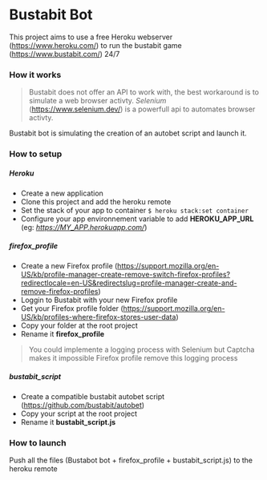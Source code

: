 # Bustabit Bot

This project aims to use a free Heroku webserver (https://www.heroku.com/) to run the bustabit game (https://www.bustabit.com/) 24/7

### How it works

> Bustabit does not offer an API to work with, the best workaround is to simulate a web browser activty.
>*Selenium* (https://www.selenium.dev/) is a powerfull api to automates browser activty.

Bustabit bot is simulating the creation of an autobet script and launch it.

### How to setup

##### Heroku
- Create a new application
- Clone this project and add the heroku remote
- Set the stack of your app to container `$ heroku stack:set container`
- Configure your app environnement variable to add **HEROKU_APP_URL** (eg: *https://MY_APP.herokuapp.com/*)

##### firefox_profile
- Create a new Firefox profile (https://support.mozilla.org/en-US/kb/profile-manager-create-remove-switch-firefox-profiles?redirectlocale=en-US&redirectslug=profile-manager-create-and-remove-firefox-profiles)
- Loggin to Bustabit with your new Firefox profile
- Get your Firefox profile folder (https://support.mozilla.org/en-US/kb/profiles-where-firefox-stores-user-data)
- Copy your folder at the root project
- Rename it **firefox_profile**

> You could implemente a logging process with Selenium but Captcha makes it impossible
> Firefox profile remove this logging process

##### bustabit_script
- Create a compatible bustabit autobet script (https://github.com/bustabit/autobet)
- Copy your script at the root project
- Rename it **bustabit_script.js**

### How to launch
Push all the files (Bustabot bot + firefox_profile + bustabit_script.js) to the heroku remote